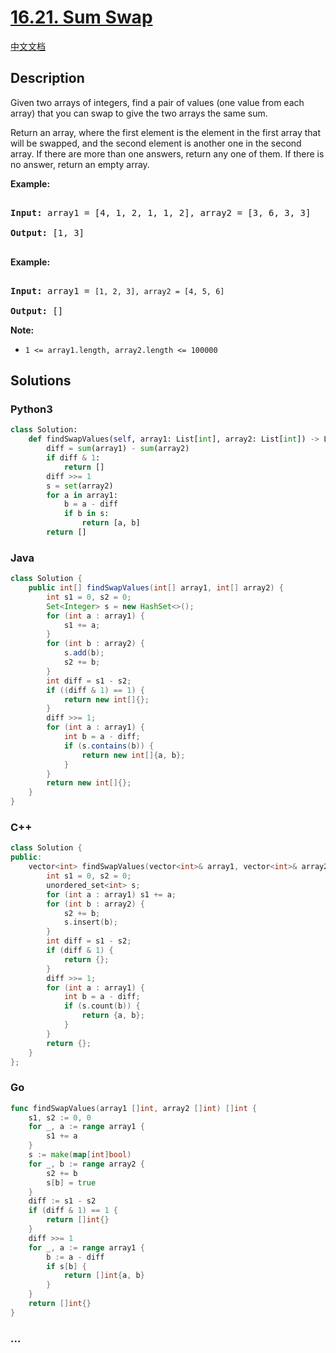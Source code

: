 # [16.21. Sum Swap](https://leetcode-cn.com/problems/sum-swap-lcci)

[中文文档](/lcci/16.21.Sum%20Swap/README.md)

## Description

<p>Given two arrays of integers, find a pair of values (one value from each array) that you can swap to give the two arrays the same sum.</p>

<p>Return an array, where the first element is the element in the first array that will be swapped, and the second element is another one in the second array. If there are more than one answers, return any one of them. If there is no answer, return an empty array.</p>

<p><strong>Example:</strong></p>

<pre>

<strong>Input:</strong> array1 = [4, 1, 2, 1, 1, 2], array2 = [3, 6, 3, 3]

<strong>Output:</strong> [1, 3]

</pre>

<p><strong>Example:</strong></p>

<pre>

<strong>Input:</strong> array1 = <code>[1, 2, 3], array2 = [4, 5, 6]</code>

<strong>Output: </strong>[]</pre>

<p><strong>Note: </strong></p>

<ul>
	<li><code>1 &lt;= array1.length, array2.length &lt;= 100000</code></li>
</ul>

## Solutions

<!-- tabs:start -->

### **Python3**

```python
class Solution:
    def findSwapValues(self, array1: List[int], array2: List[int]) -> List[int]:
        diff = sum(array1) - sum(array2)
        if diff & 1:
            return []
        diff >>= 1
        s = set(array2)
        for a in array1:
            b = a - diff
            if b in s:
                return [a, b]
        return []
```

### **Java**

```java
class Solution {
    public int[] findSwapValues(int[] array1, int[] array2) {
        int s1 = 0, s2 = 0;
        Set<Integer> s = new HashSet<>();
        for (int a : array1) {
            s1 += a;
        }
        for (int b : array2) {
            s.add(b);
            s2 += b;
        }
        int diff = s1 - s2;
        if ((diff & 1) == 1) {
            return new int[]{};
        }
        diff >>= 1;
        for (int a : array1) {
            int b = a - diff;
            if (s.contains(b)) {
                return new int[]{a, b};
            }
        }
        return new int[]{};
    }
}
```

### **C++**

```cpp
class Solution {
public:
    vector<int> findSwapValues(vector<int>& array1, vector<int>& array2) {
        int s1 = 0, s2 = 0;
        unordered_set<int> s;
        for (int a : array1) s1 += a;
        for (int b : array2) {
            s2 += b;
            s.insert(b);
        }
        int diff = s1 - s2;
        if (diff & 1) {
            return {};
        }
        diff >>= 1;
        for (int a : array1) {
            int b = a - diff;
            if (s.count(b)) {
                return {a, b};
            }
        }
        return {};
    }
};
```

### **Go**

```go
func findSwapValues(array1 []int, array2 []int) []int {
	s1, s2 := 0, 0
	for _, a := range array1 {
		s1 += a
	}
	s := make(map[int]bool)
	for _, b := range array2 {
		s2 += b
		s[b] = true
	}
	diff := s1 - s2
	if (diff & 1) == 1 {
		return []int{}
	}
	diff >>= 1
	for _, a := range array1 {
		b := a - diff
		if s[b] {
			return []int{a, b}
		}
	}
	return []int{}
}
```

### **...**

```

```

<!-- tabs:end -->
